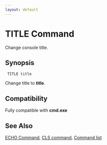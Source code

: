 ```yaml
---
layout: default
---
```

# TITLE Command

Change console title.

## Synopsis

     TITLE title

Change title to **title**.

## Compatibility

Fully compatible with **cmd.exe**

## See Also

[ECHO Command](echo), [CLS command](cls), [Command list](commands)

